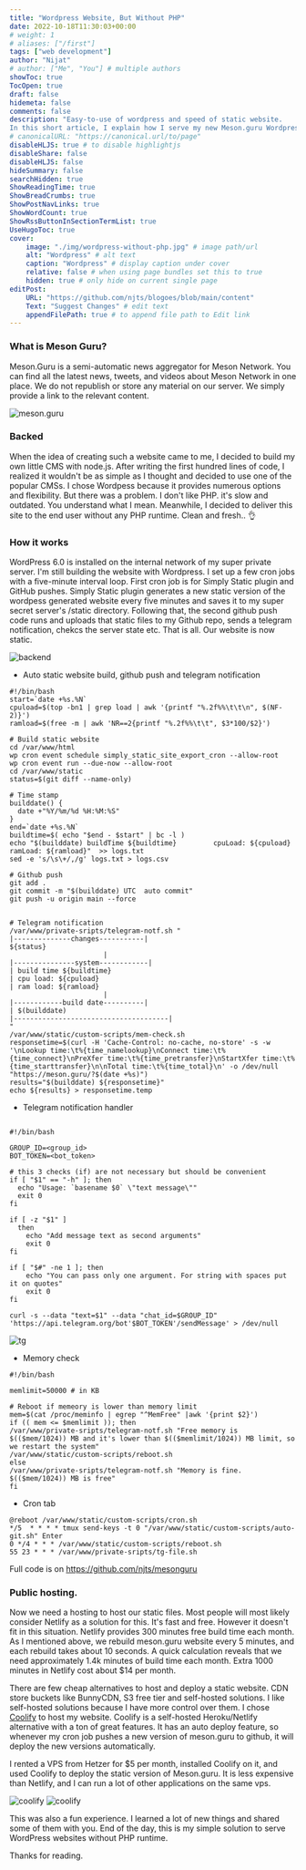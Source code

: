 ```yaml
---
title: "Wordpress Website, But Without PHP"
date: 2022-10-18T11:30:03+00:00
# weight: 1
# aliases: ["/first"]
tags: ["web development"]
author: "Nijat"
# author: ["Me", "You"] # multiple authors
showToc: true
TocOpen: true
draft: false
hidemeta: false
comments: false
description: "Easy-to-use of wordpress and speed of static website.
In this short article, I explain how I serve my new Meson.guru Wordpress websites without PHP."
# canonicalURL: "https://canonical.url/to/page"
disableHLJS: true # to disable highlightjs
disableShare: false
disableHLJS: false
hideSummary: false
searchHidden: true
ShowReadingTime: true
ShowBreadCrumbs: true
ShowPostNavLinks: true
ShowWordCount: true
ShowRssButtonInSectionTermList: true
UseHugoToc: true
cover:
    image: "./img/wordpress-without-php.jpg" # image path/url
    alt: "Wordpress" # alt text
    caption: "Wordpress" # display caption under cover
    relative: false # when using page bundles set this to true
    hidden: true # only hide on current single page
editPost:
    URL: "https://github.com/njts/blogoes/blob/main/content"
    Text: "Suggest Changes" # edit text
    appendFilePath: true # to append file path to Edit link
---
```

### What is Meson Guru? 

Meson.Guru is  a semi-automatic news aggregator for Meson Network. You can find all the latest news, tweets, and videos about Meson Network in one place. We do not republish or store any material on our server. We simply provide a link to the relevant content.

![meson.guru](/img/mesonguru.png)
 

### Backed

When the idea of creating such a website came to me, I decided to build my own little CMS with node.js. After writing the first hundred lines of code, I realized it wouldn't be as simple as I thought and decided to use one of the popular CMSs. I chose Wordpess because it provides numerous options and flexibility. But there was a problem. I don't like PHP. it's slow and outdated. You understand what I mean. Meanwhile, I decided to deliver this site to the end user without any PHP runtime. Clean and fresh.. 👌

### How it works

WordPress 6.0 is installed on the internal network of my super private server. I'm still building the website with Wordpress. I set up a few cron jobs with a five-minute interval loop. First cron job is for Simply Static plugin and GitHub pushes. Simply Static plugin generates a new static version of the wordpess generated website every five minutes and saves it to my super secret server's /static directory. Following that, the second github push code runs and uploads that static files to my Github repo, sends a telegram notification, chekcs the server state etc.
That is all. Our website is now static.

![backend](/img/archt.jpg)

- Auto static website build, github push and telegram notification
```
#!/bin/bash
start=`date +%s.%N`
cpuload=$(top -bn1 | grep load | awk '{printf "%.2f%%\t\t\n", $(NF-2)}')
ramload=$(free -m | awk 'NR==2{printf "%.2f%%\t\t", $3*100/$2}')

# Build static website
cd /var/www/html
wp cron event schedule simply_static_site_export_cron --allow-root
wp cron event run --due-now --allow-root
cd /var/www/static
status=$(git diff --name-only)

# Time stamp
builddate() {
  date +"%Y/%m/%d %H:%M:%S"
}
end=`date +%s.%N`
buildtime=$( echo "$end - $start" | bc -l )
echo "$(builddate) buildTime ${buildtime}         cpuLoad: ${cpuload} ramLoad: ${ramload}"  >> logs.txt
sed -e 's/\s\+/,/g' logs.txt > logs.csv

# Github push
git add .
git commit -m "$(builddate) UTC  auto commit"
git push -u origin main --force


# Telegram notification
/var/www/private-sripts/telegram-notf.sh "
|--------------changes-----------|
${status}
                       |
|---------------system------------|
| build time ${buildtime}
| cpu load: ${cpuload}
| ram load: ${ramload}
                       |
|------------build date----------|
| $(builddate)
|--------------------------------------|
"
/var/www/static/custom-scripts/mem-check.sh
responsetime=$(curl -H 'Cache-Control: no-cache, no-store' -s -w '\nLookup time:\t%{time_namelookup}\nConnect time:\t%{time_connect}\nPreXfer time:\t%{time_pretransfer}\nStartXfer time:\t%{time_starttransfer}\n\nTotal time:\t%{time_total}\n' -o /dev/null "https://meson.guru/?$(date +%s)")
results="$(builddate) ${responsetime}"
echo ${results} > responsetime.temp
```

- Telegram notification handler
```

#!/bin/bash
    
GROUP_ID=<group_id>
BOT_TOKEN=<bot_token>

# this 3 checks (if) are not necessary but should be convenient
if [ "$1" == "-h" ]; then
  echo "Usage: `basename $0` \"text message\""
  exit 0
fi

if [ -z "$1" ]
  then
    echo "Add message text as second arguments"
    exit 0
fi

if [ "$#" -ne 1 ]; then
    echo "You can pass only one argument. For string with spaces put it on quotes"
    exit 0
fi

curl -s --data "text=$1" --data "chat_id=$GROUP_ID" 'https://api.telegram.org/bot'$BOT_TOKEN'/sendMessage' > /dev/null
```
![tg](/img/tg.png)
- Memory check
```
#!/bin/bash

memlimit=50000 # in KB

# Reboot if memeory is lower than memory limit
mem=$(cat /proc/meminfo | egrep "^MemFree" |awk '{print $2}')
if (( mem <= $memlimit )); then
/var/www/private-sripts/telegram-notf.sh "Free memory is $(($mem/1024)) MB and it's lower than $(($memlimit/1024)) MB limit, so we restart the system"
/var/www/static/custom-scripts/reboot.sh
else
/var/www/private-sripts/telegram-notf.sh "Memory is fine. $(($mem/1024)) MB is free"
fi
```

- Cron tab
```
@reboot /var/www/static/custom-scripts/cron.sh
*/5  * * * * tmux send-keys -t 0 "/var/www/static/custom-scripts/auto-git.sh" Enter
0 */4 * * * /var/www/static/custom-scripts/reboot.sh
55 23 * * * /var/www/private-sripts/tg-file.sh
```
Full code is on https://github.com/njts/mesonguru
### Public hosting.

Now we need a hosting to host our static files. Most people will most likely consider Netlify as a solution for this. It's fast and free. However it doesn't fit in this situation. Netlify provides 300 minutes free build time each month. As I mentioned above, we rebuild meson.guru website every 5 minutes, and each rebuild takes about 10 seconds. A quick calculation reveals that we need approximately 1.4k minutes of build time each month. Extra 1000 minutes in Netlify cost about $14 per month.

There are few cheap alternatives to host and deploy a static website. CDN store buckets like BunnyCDN, S3 free tier and self-hosted solutions. 
I like self-hosted solutions because I have more control over them. I chose [Coolify](https://coolify.io) to host my website. Coolify is a self-hosted Heroku/Netlify alternative with a ton of great features. It has an auto deploy feature, so whenever my cron job pushes a new version of meson.guru to github, it will deploy the new versions automatically.

I rented a VPS from Hetzer for $5 per month, installed Coolify on it, and used Coolify to deploy the static version of Meson.guru. It is less expensive than Netlify, and I can run a lot of other applications on the same vps.

![coolify](/img/coolify-1.png)
![coolify](/img/coolify-2.png)

This was also a fun experience. I learned a lot of new things and shared some of them with you.
End of the day, this is my simple solution to serve WordPress websites without PHP runtime.

Thanks for reading.